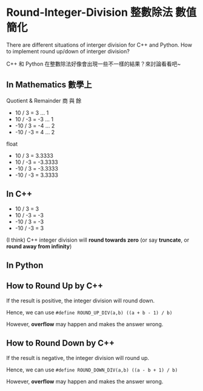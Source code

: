 # Round-Integer-Division 整數除法 數值簡化

There are different situations of interger division for C++ and Python. How to implement round up/down of interger division?

C++ 和 Python 在整數除法好像會出現一些不一樣的結果？來討論看看吧~

## In Mathematics 數學上

Quotient & Remainder 商 與 餘

*  10 /  3 =  3 ... 1
*  10 / -3 = -3 ... 1
* -10 /  3 = -4 ... 2
* -10 / -3 =  4 ... 2

float

*  10 /  3 =  3.3333
*  10 / -3 = -3.3333
* -10 /  3 = -3.3333
* -10 / -3 =  3.3333

## In C++

*  10 /  3 =  3
*  10 / -3 = -3
* -10 /  3 = -3
* -10 / -3 =  3

(I think) C++ integer division will **round towards zero** (or say **truncate**, or **round away from infinity**)

## In Python


## How to Round Up by C++

If the result is positive, the integer division will round down. 

Hence, we can use `#define ROUND_UP_DIV(a,b) ((a + b - 1) / b)`

However, **overflow** may happen and makes the answer wrong.

## How to Round Down by C++

If the result is negative, the integer division will round up.

Hence, we can use `#define ROUND_DOWN_DIV(a,b) ((a - b + 1) / b)`

However, **overflow** may happen and makes the answer wrong.
